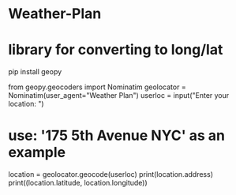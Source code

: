 # Weather-Plan

# library for converting to long/lat
pip install geopy

from geopy.geocoders import Nominatim
geolocator = Nominatim(user_agent="Weather Plan")
userloc = input("Enter your location: ") 
# use: '175 5th Avenue NYC' as an example

location = geolocator.geocode(userloc)
print(location.address)
print((location.latitude, location.longitude))
